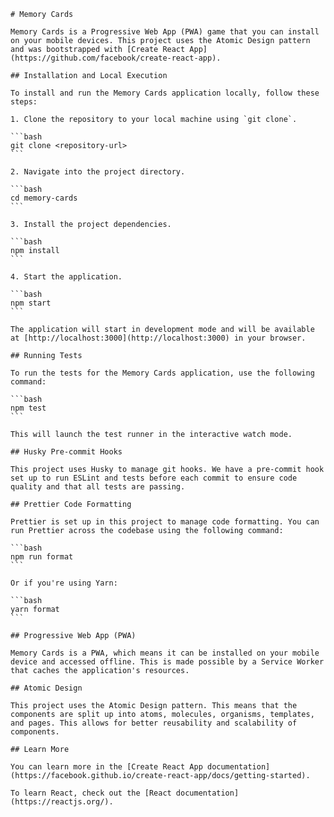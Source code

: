     # Memory Cards

    Memory Cards is a Progressive Web App (PWA) game that you can install on your mobile devices. This project uses the Atomic Design pattern and was bootstrapped with [Create React App](https://github.com/facebook/create-react-app).

    ## Installation and Local Execution

    To install and run the Memory Cards application locally, follow these steps:

    1. Clone the repository to your local machine using `git clone`.

    ```bash
    git clone <repository-url>
    ```

    2. Navigate into the project directory.

    ```bash
    cd memory-cards
    ```

    3. Install the project dependencies.

    ```bash
    npm install
    ```

    4. Start the application.

    ```bash
    npm start
    ```

    The application will start in development mode and will be available at [http://localhost:3000](http://localhost:3000) in your browser.

    ## Running Tests

    To run the tests for the Memory Cards application, use the following command:

    ```bash
    npm test
    ```

    This will launch the test runner in the interactive watch mode.

    ## Husky Pre-commit Hooks

    This project uses Husky to manage git hooks. We have a pre-commit hook set up to run ESLint and tests before each commit to ensure code quality and that all tests are passing.

    ## Prettier Code Formatting

    Prettier is set up in this project to manage code formatting. You can run Prettier across the codebase using the following command:

    ```bash
    npm run format
    ```

    Or if you're using Yarn:

    ```bash
    yarn format
    ```

    ## Progressive Web App (PWA)

    Memory Cards is a PWA, which means it can be installed on your mobile device and accessed offline. This is made possible by a Service Worker that caches the application's resources.

    ## Atomic Design

    This project uses the Atomic Design pattern. This means that the components are split up into atoms, molecules, organisms, templates, and pages. This allows for better reusability and scalability of components.

    ## Learn More

    You can learn more in the [Create React App documentation](https://facebook.github.io/create-react-app/docs/getting-started).

    To learn React, check out the [React documentation](https://reactjs.org/).
